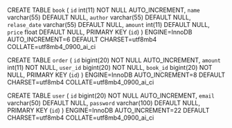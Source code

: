 CREATE TABLE `book` (
  `id` int(11) NOT NULL AUTO_INCREMENT,
  `name` varchar(55) DEFAULT NULL,
  `author` varchar(55) DEFAULT NULL,
  `relase_date` varchar(55) DEFAULT NULL,
  `amount` int(11) DEFAULT NULL,
  `price` float DEFAULT NULL,
  PRIMARY KEY (`id`)
) ENGINE=InnoDB AUTO_INCREMENT=6 DEFAULT CHARSET=utf8mb4 COLLATE=utf8mb4_0900_ai_ci

CREATE TABLE `order` (
  `id` bigint(20) NOT NULL AUTO_INCREMENT,
  `amount` int(11) NOT NULL,
  `user_id` bigint(20) NOT NULL,
  `book_id` bigint(20) NOT NULL,
  PRIMARY KEY (`id`)
) ENGINE=InnoDB AUTO_INCREMENT=8 DEFAULT CHARSET=utf8mb4 COLLATE=utf8mb4_0900_ai_ci

CREATE TABLE `user` (
  `id` bigint(20) NOT NULL AUTO_INCREMENT,
  `email` varchar(50) DEFAULT NULL,
  `password` varchar(100) DEFAULT NULL,
  PRIMARY KEY (`id`)
) ENGINE=InnoDB AUTO_INCREMENT=22 DEFAULT CHARSET=utf8mb4 COLLATE=utf8mb4_0900_ai_ci
